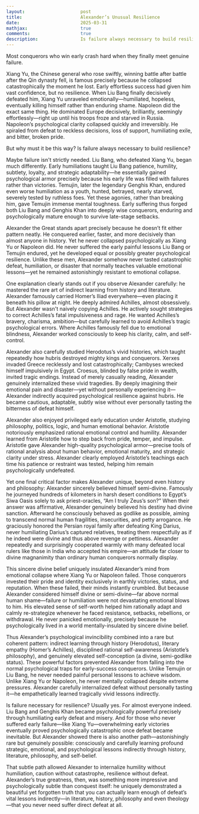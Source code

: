 ```yaml
---
layout:                     post
title:                      Alexander’s Unusual Resilience
date:                       2025-03-31
mathjax:                    true
comments:                   true
description:                Is failure always necessary to build resilience?
---
```


Most conquerors who win early crash hard when they finally meet genuine failure.

Xiang Yu, the Chinese general who rose swiftly, winning battle after battle after the Qin dynasty fell, is famous precisely because he collapsed catastrophically the moment he lost. Early effortless success had given him vast confidence, but no resilience. When Liu Bang finally decisively defeated him, Xiang Yu unraveled emotionally—humiliated, hopeless, eventually killing himself rather than enduring shame. Napoleon did the exact same thing. He dominated Europe decisively, brilliantly, seemingly effortlessly—right up until his troops froze and starved in Russia. Napoleon’s psychological clarity collapsed quickly and irreversibly. He spiraled from defeat to reckless decisions, loss of support, humiliating exile, and bitter, broken pride.

But why must it be this way? Is failure always necessary to build resilience?

Maybe failure isn't strictly needed. Liu Bang, who defeated Xiang Yu, began much differently. Early humiliations taught Liu Bang patience, humility, subtlety, loyalty, and strategic adaptability—he essentially gained psychological armor precisely because his early life was filled with failures rather than victories. Temujin, later the legendary Genghis Khan, endured even worse humiliation as a youth, hunted, betrayed, nearly starved, severely tested by ruthless foes. Yet these agonies, rather than breaking him, gave Temujin immense mental toughness. Early suffering thus forged both Liu Bang and Genghis Khan into deeply wise conquerors, enduring and psychologically mature enough to survive late-stage setbacks.

Alexander the Great stands apart precisely because he doesn’t fit either pattern neatly. He conquered earlier, faster, and more decisively than almost anyone in history. Yet he never collapsed psychologically as Xiang Yu or Napoleon did. He never suffered the early painful lessons Liu Bang or Temujin endured, yet he developed equal or possibly greater psychological resilience. Unlike these men, Alexander somehow never tasted catastrophic defeat, humiliation, or disaster that normally teaches valuable emotional lessons—yet he remained astonishingly resistant to emotional collapse.

One explanation clearly stands out if you observe Alexander carefully: he mastered the rare art of indirect learning from history and literature. Alexander famously carried Homer’s Iliad everywhere—even placing it beneath his pillow at night. He deeply admired Achilles, almost obsessively. But Alexander wasn't naively copying Achilles. He actively sought strategies to correct Achilles’s fatal impulsiveness and rage. He wanted Achilles’s bravery, charisma, ambition—but carefully learned to avoid Achilles’s tragic psychological errors. Where Achilles famously fell due to emotional blindness, Alexander worked consciously to keep his clarity, calm, and self-control.

Alexander also carefully studied Herodotus’s vivid histories, which taught repeatedly how hubris destroyed mighty kings and conquerors. Xerxes invaded Greece recklessly and lost catastrophically; Cambyses wrecked himself impulsively in Egypt. Croesus, blinded by false pride in wealth, invited tragic endings. Instead of merely casually reading, Alexander genuinely internalized these vivid tragedies. By deeply imagining their emotional pain and disaster—yet without personally experiencing it—Alexander indirectly acquired psychological resilience against hubris. He became cautious, adaptable, subtly wise without ever personally tasting the bitterness of defeat himself.

Alexander also enjoyed privileged early education under Aristotle, studying philosophy, politics, logic, and human emotional behavior. Aristotle notoriously emphasized rational emotional control and humility. Alexander learned from Aristotle how to step back from pride, temper, and impulse. Aristotle gave Alexander high-quality psychological armor—precise tools of rational analysis about human behavior, emotional maturity, and strategic clarity under stress. Alexander clearly employed Aristotle’s teachings each time his patience or restraint was tested, helping him remain psychologically undefeated.

Yet one final critical factor makes Alexander unique, beyond even history and philosophy: Alexander sincerely believed himself semi-divine. Famously he journeyed hundreds of kilometers in harsh desert conditions to Egypt’s Siwa Oasis solely to ask priest-oracles, “Am I truly Zeus’s son?” When their answer was affirmative, Alexander genuinely believed his destiny had divine sanction. Afterward he consciously behaved as godlike as possible, aiming to transcend normal human fragilities, insecurities, and petty arrogance. He graciously honored the Persian royal family after defeating King Darius, never humiliating Darius’s captured relatives, treating them respectfully as if he indeed were divine and thus above revenge or pettiness. Alexander repeatedly and surprisingly cooperated warmly with many defeated local rulers like those in India who accepted his empire—an attitude far closer to divine magnanimity than ordinary human conquerors normally display.

This sincere divine belief uniquely insulated Alexander’s mind from emotional collapse where Xiang Yu or Napoleon failed. Those conquerors invested their pride and identity exclusively in earthly victories, status, and reputation. When these failed, their minds instantly crumbled. But because Alexander considered himself divine or semi-divine—far above normal human shame—failure or humiliation were not devastating emotional blows to him. His elevated sense of self-worth helped him rationally adapt and calmly re-strategize whenever he faced resistance, setbacks, rebellions, or withdrawal. He never panicked emotionally, precisely because he psychologically lived in a world mentally-insulated by sincere divine belief.

Thus Alexander’s psychological invincibility combined into a rare but coherent pattern: indirect learning through history (Herodotus), literary empathy (Homer’s Achilles), disciplined rational self-awareness (Aristotle’s philosophy), and genuinely elevated self-conception (a divine, semi-godlike status). These powerful factors prevented Alexander from falling into the normal psychological traps for early-success conquerors. Unlike Temujin or Liu Bang, he never needed painful personal lessons to achieve wisdom. Unlike Xiang Yu or Napoleon, he never mentally collapsed despite extreme pressures. Alexander carefully internalized defeat without personally tasting it—he empathetically learned tragically vivid lessons indirectly.

Is failure necessary for resilience? Usually yes. For almost everyone indeed. Liu Bang and Genghis Khan became psychologically powerful precisely through humiliating early defeat and misery. And for those who never suffered early failure—like Xiang Yu—overwhelming early victories eventually proved psychologically catastrophic once defeat became inevitable. But Alexander showed there is also another path—astonishingly rare but genuinely possible: consciously and carefully learning profound strategic, emotional, and psychological lessons indirectly through history, literature, philosophy, and self-belief.

That subtle path allowed Alexander to internalize humility without humiliation, caution without catastrophe, resilience without defeat. Alexander’s true greatness, then, was something more impressive and psychologically subtle than conquest itself: he uniquely demonstrated a beautiful yet forgotten truth that you can actually learn enough of defeat’s vital lessons indirectly—in literature, history, philosophy and even theology—that you never need suffer direct defeat at all.

